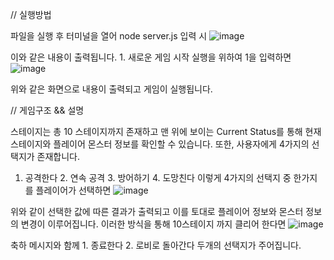 // 실행방법

파일을 실행 후 터미널을 열어 node server.js 입력 시 
![image](https://github.com/user-attachments/assets/f1547c2e-f63e-4606-81be-b09d4412fdb5)

이와 같은 내용이 출력됩니다. 1. 새로운 게임 시작 실행을 위하여 1을 입력하면
![image](https://github.com/user-attachments/assets/46fe2cfd-bafd-4d4f-85a7-09f883eaf134)

위와 같은 화면으로 내용이 출력되고 게임이 실행됩니다.

// 게임구조 && 설명

스테이지는 총 10 스테이지까지 존재하고 맨 위에 보이는 Current Status를 통해 현재 스테이지와 플레이어 몬스터 정보를 확인할 수 있습니다.
또한, 사용자에게 4가지의 선택지가 존재합니다.
1. 공격한다 2. 연속 공격 3. 방어하기 4. 도망친다 이렇게 4가지의 선택지 중 한가지를 플레이어가 선택하면
![image](https://github.com/user-attachments/assets/8ec7f665-3c23-4702-949a-8b1128409a2d)

위와 같이 선택한 값에 따른 결과가 출력되고 이를 토대로 플레이어 정보와 몬스터 정보의 변경이 이루어집니다.
이러한 방식을 통해 10스테이지 까지 클리어 한다면
![image](https://github.com/user-attachments/assets/d6544acb-7fd4-4d53-a265-ae89c5cb6d45)

축하 메시지와 함께 1. 종료한다 2. 로비로 돌아간다 두개의 선택지가 주어집니다.

